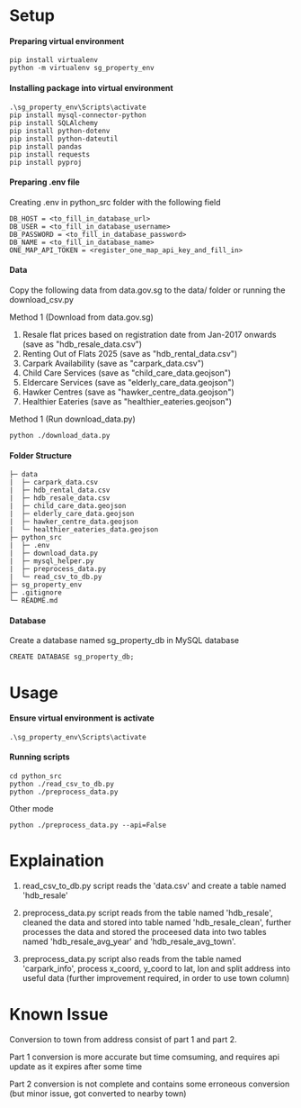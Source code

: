 # Setup
#### Preparing virtual environment
```
pip install virtualenv
python -m virtualenv sg_property_env
```

#### Installing package into virtual environment
```
.\sg_property_env\Scripts\activate
pip install mysql-connector-python
pip install SQLAlchemy
pip install python-dotenv
pip install python-dateutil
pip install pandas
pip install requests
pip install pyproj
```

#### Preparing .env file
Creating .env in python_src folder with the following field
```
DB_HOST = <to_fill_in_database_url>
DB_USER = <to_fill_in_database_username>
DB_PASSWORD = <to_fill_in_database_password>
DB_NAME = <to_fill_in_database_name>
ONE_MAP_API_TOKEN = <register_one_map_api_key_and_fill_in>
```

#### Data
Copy the following data from data.gov.sg to the data/ folder or running the download_csv.py

Method 1 (Download from data.gov.sg)
1. Resale flat prices based on registration date from Jan-2017 onwards (save as "hdb_resale_data.csv")
2. Renting Out of Flats 2025 (save as "hdb_rental_data.csv")
3. Carpark Availability (save as "carpark_data.csv")
4. Child Care Services (save as "child_care_data.geojson")
5. Eldercare Services (save as "elderly_care_data.geojson")
6. Hawker Centres (save as "hawker_centre_data.geojson")
7. Healthier Eateries (save as "healthier_eateries.geojson")

Method 1 (Run download_data.py)
```
python ./download_data.py
```

#### Folder Structure
```
├─ data
|  ├─ carpark_data.csv
|  ├─ hdb_rental_data.csv
|  ├─ hdb_resale_data.csv
|  ├─ child_care_data.geojson
|  ├─ elderly_care_data.geojson
|  ├─ hawker_centre_data.geojson
|  └─ healthier_eateries_data.geojson
├─ python_src
|  ├─ .env
|  ├─ download_data.py
|  ├─ mysql_helper.py
|  ├─ preprocess_data.py
|  └─ read_csv_to_db.py
├─ sg_property_env
├─ .gitignore
└─ README.md
```

#### Database
Create a database named sg_property_db in MySQL database
```
CREATE DATABASE sg_property_db;
```

# Usage
#### Ensure virtual environment is activate
```
.\sg_property_env\Scripts\activate
```

#### Running scripts
```
cd python_src
python ./read_csv_to_db.py
python ./preprocess_data.py
```

Other mode
```
python ./preprocess_data.py --api=False
```
# Explaination

1. read_csv_to_db.py script reads the 'data.csv' and create a table named 'hdb_resale'

2. preprocess_data.py script reads from the table named 'hdb_resale', cleaned the data and stored into table named 'hdb_resale_clean', further processes the data and stored the proceesed data into two tables named 'hdb_resale_avg_year' and 'hdb_resale_avg_town'.

3. preprocess_data.py script also reads from the table named 'carpark_info', process x_coord, y_coord to lat, lon and split address into useful data (further improvement required, in order to use town column)

# Known Issue
Conversion to town from address consist of part 1 and part 2. 

Part 1 conversion is more accurate but time comsuming, and requires api update as it expires after some time

Part 2 conversion is not complete and contains some erroneous conversion (but minor issue, got converted to nearby town)

